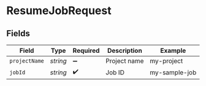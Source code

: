# ResumeJobRequest


## Fields

| Field              | Type               | Required           | Description        | Example            |
| ------------------ | ------------------ | ------------------ | ------------------ | ------------------ |
| `projectName`      | *string*           | :heavy_minus_sign: | Project name       | my-project         |
| `jobId`            | *string*           | :heavy_check_mark: | Job ID             | my-sample-job      |